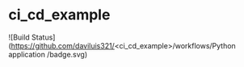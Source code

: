 # ci_cd_example

![Build Status](https://github.com/daviluis321/<ci_cd_example>/workflows/Python application
/badge.svg)
